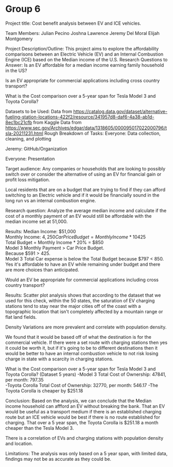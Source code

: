 # Group 6
Project title:
Cost benefit analysis between EV and ICE vehicles.

Team Members:
Julian Pecino Joshna Lawrence	Jeremy Del Moral	Elijah Montgomery

Project Description/Outline:
This project aims to explore the affordability comparisons between an Electric Vehicle (EV) and an Internal Combustion Engine (ICE) based on the Median income of the U.S.
Research Questions to Answer:
Is an EV affordable for a median income earning family household in the US?

Is an EV appropriate for commercial applications including cross country transport?

What is the Cost comparison over a 5-year span for Tesla Model 3 and Toyota Corolla?

Datasets to be Used:
Data from https://catalog.data.gov/dataset/alternative-fueling-station-locations-422f2/resource/341957d8-daf6-4a38-ab1d-8ec1bc21cfb from Kaggle
Data from https://www.sec.gov/Archives/edgar/data/1318605/000095017022000796/tsla-20211231.html
Rough Breakdown of Tasks:
Everyone: Data collection, cleaning, and plotting

Jeremy: GitHub/Organization

Everyone: Presentation

Target audience:
Any companies or households that are looking to possibly switch over or consider the alternative of using an EV for financial gain or profit loss mitigation.

Local residents that are on a budget that are trying to find if they can afford switching to an Electric vehicle and if it would be financially sound in the long run vs an internal combustion engine.

Research question:
Analyze the average median income and calculate if the cost of a monthly payment of an EV would still be affordable with the median income set at 51,000.

Results:
Median Income: $51,000                                              
Monthly Income: $4,250                                           
Car Price Budget=Monthly Income* 10%=$425                                         
Total Budget = Monthly Income * 20% = $850           
Model 3 Monthly Payment > Car Price Budget.   
Because $591 > 425.                                               
Model 3 Total Car expense is below the Total Budget because $797 < 850.
Yes it's affordable to have an EV while remaining under budget and there are more choices than anticipated.

Would an EV be appropriate for commercial applications including cross country transport?

Results:
Scatter plot analysis shows that according to the dataset that we used for this check, within the 50 states, the saturation of EV charging stations tend to stay near the major cities off of the coast with a topographic location that isn't completely affected by a mountain range or flat land fields.

Density Variations are more prevalent and correlate with population density.

We found that it would be based off of what the destination is for the commercial vehicle. If there were a set route with charging stations then yes it could be worth it, but if it's going to be to different destinations then it would be better to have an internal combustion vehicle to not risk losing charge in state with a scarcity in charging stations.

What is the Cost comparison over a 5-year span for Tesla Model 3 and Toyota Corolla? (Dataset 5 years)
-Model 3 Total Cost of Ownership: 47841, per month: 797.35                                         
-Toyota Corolla Total Cost of Ownership: 32770, per month: 546.17
-The Toyota Corolla is cheaper by $251.18

Conclusion:
Based on the analysis, we can conclude that the Median income household can affford an EV without breaking the bank. That an EV would be useful as a transport medium if there is an established charging route but an ICE vehicle would be best if there is no route established for charging. That over a 5 year span, the Toyota Corolla is $251.18 a month cheaper than the Tesla Model 3.

There is a correlation of EVs and charging stations with population density and location. 

Limitations:
The analysis was only based on a 5 year span, with limited data, findings may not be as accurate as they could be.
